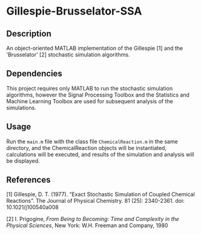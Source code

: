 # Gillespie-Brusselator-SSA

## Description
An object-oriented MATLAB implementation of the Gillespie [1] and the 'Brusselator' [2] stochastic simulation algorithms.

## Dependencies
This project requires only MATLAB to run the stochastic simulation algorithms, however the Signal Processing Toolbox and the Statistics and Machine Learning Toolbox are used for subsequent analysis of the simulations.

## Usage

Run the ```main.m``` file with the class file ```ChemicalReaction.m``` in the same directory, and the ChemicalReaction objects will be instantiated, calculations will be executed, and results of the simulation and analysis will be displayed.

## References

[1] Gillespie, D. T. (1977). “Exact Stochastic Simulation of Coupled Chemical Reactions”. The Journal of Physical Chemistry. 81 (25): 2340-2361. doi: 10.1021/j100540a008

[2] I. Prigogine, _From Being to Becoming: Time and Complexity in the Physical Sciences_, New York: W.H. Freeman and Company, 1980
